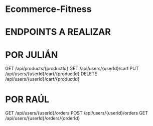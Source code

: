 # Ecommerce-Fitness

# ENDPOINTS A REALIZAR

# POR JULIÁN

GET /api/products/{productId}
GET /api/users/{userId}/cart
PUT /api/users/{userId}/cart/{productId}
DELETE /api/users/{userId}/cart/{productId}

# POR RAÚL

GET /api/users/{userId}/orders
POST /api/users/{userId}/orders
GET /api/users/{userId}/orders/{orderId}